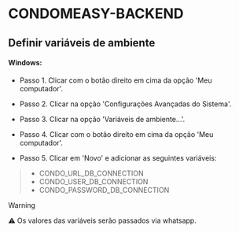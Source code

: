 # CONDOMEASY-BACKEND

## Definir variáveis de ambiente

#### Windows:

* Passo 1. Clicar com o botão direito em cima da opção 'Meu computador'.  

* Passo 2. Clicar na opção 'Configurações Avançadas do Sistema'.  

* Passo 3. Clicar na opção 'Variáveis de ambiente...'.

* Passo 4. Clicar com o botão direito em cima da opção 'Meu computador'.

* Passo 5. Clicar em 'Novo' e adicionar as seguintes variáveis:
> - CONDO_URL_DB_CONNECTION
> - CONDO_USER_DB_CONNECTION
> - CONDO_PASSWORD_DB_CONNECTION

>[!WARNING]
> :warning: Os valores das variáveis serão passados via whatsapp.
